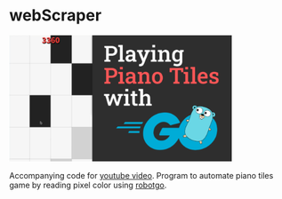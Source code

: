 # webScraper

<img src="README/piano.png" width="400"/>

Accompanying code for [youtube video](https://youtu.be/jvuzUS83GDA).
Program to automate piano tiles game by reading pixel color using [robotgo](https://github.com/go-vgo/robotgo).


